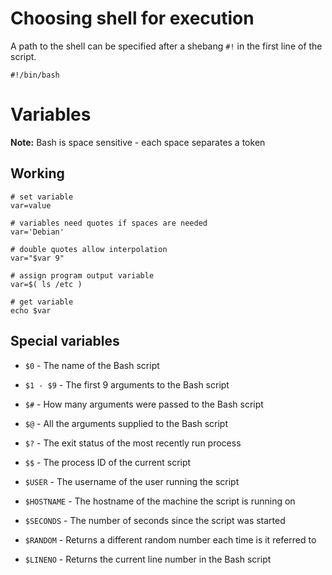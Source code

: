 # Choosing shell for execution

A path to the shell can be specified after a shebang `#!` in the first line of the script.

    #!/bin/bash

# Variables

**Note:** Bash is space sensitive - each space separates a token

## Working

```
# set variable
var=value

# variables need quotes if spaces are needed
var='Debian'

# double quotes allow interpolation
var="$var 9"

# assign program output variable  
var=$( ls /etc )

# get variable
echo $var
```

## Special variables

- `$0` - The name of the Bash script

- `$1 - $9` - The first 9 arguments to the Bash script

- `$#` - How many arguments were passed to the Bash script

- `$@` - All the arguments supplied to the Bash script

- `$?` - The exit status of the most recently run process

- `$$` - The process ID of the current script

- `$USER` - The username of the user running the script

- `$HOSTNAME` - The hostname of the machine the script is running on

- `$SECONDS` - The number of seconds since the script was started

- `$RANDOM` - Returns a different random number each time is it referred to

- `$LINENO` - Returns the current line number in the Bash script

